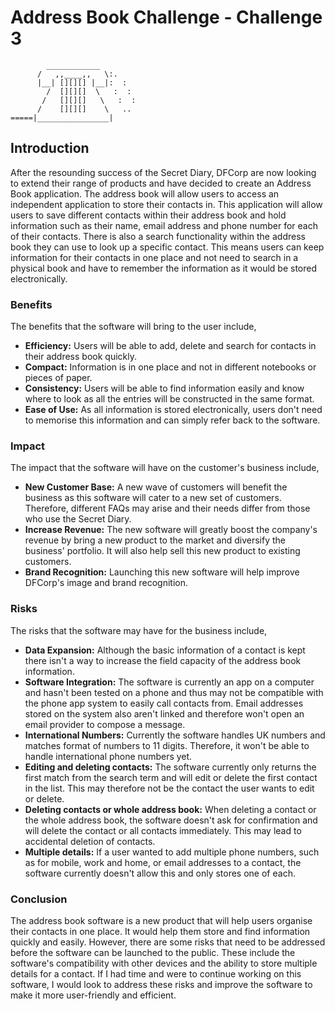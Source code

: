 # Address Book Challenge - Challenge 3
```
        ____________  
      /   ,,____,,   \:.
      |__| [][][] |__|:  :
        /  [][][]  \   :  :
       /   [][][]   \   :  :
      /    [][][]    \   ..
=====|________________|
```
## Introduction
After the resounding success of the Secret Diary, DFCorp are now looking to extend their range of products and have decided to create an Address Book application. The address book will allow users to access an independent application to store their contacts in. This application will allow users to save different contacts within their address book and hold information such as their name, email address and phone number for each of their contacts. There is also a search functionality within the address book they can use to look up a specific contact. This means users can keep information for their contacts in one place and not need to search in a physical book and have to remember the information as it would be stored electronically.

### Benefits
The benefits that the software will bring to the user include,
- **Efficiency:** Users will be able to add, delete and search for contacts in their address book quickly.
- **Compact:** Information is in one place and not in different notebooks or pieces of paper.
- **Consistency:** Users will be able to find information easily and know where to look as all the entries will be constructed in the same format.
- **Ease of Use:** As all information is stored electronically, users don't need to memorise this information and can simply refer back to the software. 

### Impact
The impact that the software will have on the customer's business include,
- **New Customer Base:** A new wave of customers will benefit the business as this software will cater to a new set of customers. Therefore, different FAQs may arise and their needs differ from those who use the Secret Diary.
- **Increase Revenue:** The new software will greatly boost the company's revenue by bring a new product to the market and diversify the business' portfolio. It will also help sell this new product to existing customers.
- **Brand Recognition:** Launching this new software will help improve DFCorp's image and brand recognition.

### Risks
The risks that the software may have for the business include,
- **Data Expansion:** Although the basic information of a contact is kept there isn't a way to increase the field capacity of the address book information.
- **Software Integration:** The software is currently an app on a computer and hasn't been tested on a phone and thus may not be compatible with the phone app system to easily call contacts from. Email addresses stored on the system also aren't linked and therefore won't open an email provider to compose a message.
- **International Numbers:** Currently the software handles UK numbers and matches format of numbers to 11 digits. Therefore, it won't be able to handle international phone numbers yet.
- **Editing and deleting contacts:** The software currently only returns the first match from the search term and will edit or delete the first contact in the list. This may therefore not be the contact the user wants to edit or delete. 
- **Deleting contacts or whole address book:** When deleting a contact or the whole address book, the software doesn't ask for confirmation and will delete the contact or all contacts immediately. This may lead to accidental deletion of contacts.
- **Multiple details:** If a user wanted to add multiple phone numbers, such as for mobile, work and home, or email addresses to a contact, the software currently doesn't allow this and only stores one of each.

### Conclusion
The address book software is a new product that will help users organise their contacts in one place. It would help them store and find information quickly and easily. However, there are some risks that need to be addressed before the software can be launched to the public. These include the software's compatibility with other devices and the ability to store multiple details for a contact. If I had time and were to continue working on this software, I would look to address these risks and improve the software to make it more user-friendly and efficient.